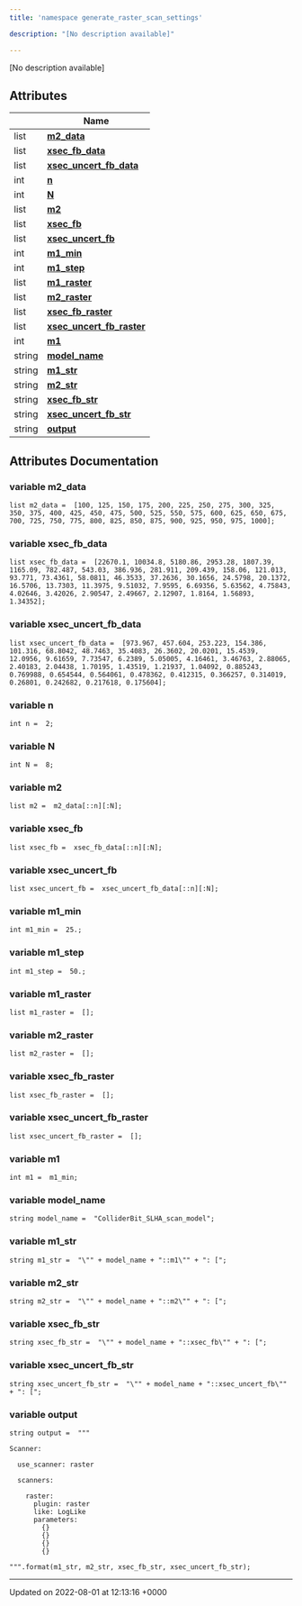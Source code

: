 ```yaml
---
title: 'namespace generate_raster_scan_settings'

description: "[No description available]"

---
```







[No description available]

## Attributes

|                | Name           |
| -------------- | -------------- |
| list | **[m2_data](/documentation/code/namespaces/namespacegenerate__raster__scan__settings/#variable-m2-data)**  |
| list | **[xsec_fb_data](/documentation/code/namespaces/namespacegenerate__raster__scan__settings/#variable-xsec-fb-data)**  |
| list | **[xsec_uncert_fb_data](/documentation/code/namespaces/namespacegenerate__raster__scan__settings/#variable-xsec-uncert-fb-data)**  |
| int | **[n](/documentation/code/namespaces/namespacegenerate__raster__scan__settings/#variable-n)**  |
| int | **[N](/documentation/code/namespaces/namespacegenerate__raster__scan__settings/#variable-n)**  |
| list | **[m2](/documentation/code/namespaces/namespacegenerate__raster__scan__settings/#variable-m2)**  |
| list | **[xsec_fb](/documentation/code/namespaces/namespacegenerate__raster__scan__settings/#variable-xsec-fb)**  |
| list | **[xsec_uncert_fb](/documentation/code/namespaces/namespacegenerate__raster__scan__settings/#variable-xsec-uncert-fb)**  |
| int | **[m1_min](/documentation/code/namespaces/namespacegenerate__raster__scan__settings/#variable-m1-min)**  |
| int | **[m1_step](/documentation/code/namespaces/namespacegenerate__raster__scan__settings/#variable-m1-step)**  |
| list | **[m1_raster](/documentation/code/namespaces/namespacegenerate__raster__scan__settings/#variable-m1-raster)**  |
| list | **[m2_raster](/documentation/code/namespaces/namespacegenerate__raster__scan__settings/#variable-m2-raster)**  |
| list | **[xsec_fb_raster](/documentation/code/namespaces/namespacegenerate__raster__scan__settings/#variable-xsec-fb-raster)**  |
| list | **[xsec_uncert_fb_raster](/documentation/code/namespaces/namespacegenerate__raster__scan__settings/#variable-xsec-uncert-fb-raster)**  |
| int | **[m1](/documentation/code/namespaces/namespacegenerate__raster__scan__settings/#variable-m1)**  |
| string | **[model_name](/documentation/code/namespaces/namespacegenerate__raster__scan__settings/#variable-model-name)**  |
| string | **[m1_str](/documentation/code/namespaces/namespacegenerate__raster__scan__settings/#variable-m1-str)**  |
| string | **[m2_str](/documentation/code/namespaces/namespacegenerate__raster__scan__settings/#variable-m2-str)**  |
| string | **[xsec_fb_str](/documentation/code/namespaces/namespacegenerate__raster__scan__settings/#variable-xsec-fb-str)**  |
| string | **[xsec_uncert_fb_str](/documentation/code/namespaces/namespacegenerate__raster__scan__settings/#variable-xsec-uncert-fb-str)**  |
| string | **[output](/documentation/code/namespaces/namespacegenerate__raster__scan__settings/#variable-output)**  |



## Attributes Documentation

### variable m2_data

```
list m2_data =  [100, 125, 150, 175, 200, 225, 250, 275, 300, 325, 350, 375, 400, 425, 450, 475, 500, 525, 550, 575, 600, 625, 650, 675, 700, 725, 750, 775, 800, 825, 850, 875, 900, 925, 950, 975, 1000];
```


### variable xsec_fb_data

```
list xsec_fb_data =  [22670.1, 10034.8, 5180.86, 2953.28, 1807.39, 1165.09, 782.487, 543.03, 386.936, 281.911, 209.439, 158.06, 121.013, 93.771, 73.4361, 58.0811, 46.3533, 37.2636, 30.1656, 24.5798, 20.1372, 16.5706, 13.7303, 11.3975, 9.51032, 7.9595, 6.69356, 5.63562, 4.75843, 4.02646, 3.42026, 2.90547, 2.49667, 2.12907, 1.8164, 1.56893, 1.34352];
```


### variable xsec_uncert_fb_data

```
list xsec_uncert_fb_data =  [973.967, 457.604, 253.223, 154.386, 101.316, 68.8042, 48.7463, 35.4083, 26.3602, 20.0201, 15.4539, 12.0956, 9.61659, 7.73547, 6.2389, 5.05005, 4.16461, 3.46763, 2.88065, 2.40183, 2.04438, 1.70195, 1.43519, 1.21937, 1.04092, 0.885243, 0.769988, 0.654544, 0.564061, 0.478362, 0.412315, 0.366257, 0.314019, 0.26801, 0.242682, 0.217618, 0.175604];
```


### variable n

```
int n =  2;
```


### variable N

```
int N =  8;
```


### variable m2

```
list m2 =  m2_data[::n][:N];
```


### variable xsec_fb

```
list xsec_fb =  xsec_fb_data[::n][:N];
```


### variable xsec_uncert_fb

```
list xsec_uncert_fb =  xsec_uncert_fb_data[::n][:N];
```


### variable m1_min

```
int m1_min =  25.;
```


### variable m1_step

```
int m1_step =  50.;
```


### variable m1_raster

```
list m1_raster =  [];
```


### variable m2_raster

```
list m2_raster =  [];
```


### variable xsec_fb_raster

```
list xsec_fb_raster =  [];
```


### variable xsec_uncert_fb_raster

```
list xsec_uncert_fb_raster =  [];
```


### variable m1

```
int m1 =  m1_min;
```


### variable model_name

```
string model_name =  "ColliderBit_SLHA_scan_model";
```


### variable m1_str

```
string m1_str =  "\"" + model_name + "::m1\"" + ": [";
```


### variable m2_str

```
string m2_str =  "\"" + model_name + "::m2\"" + ": [";
```


### variable xsec_fb_str

```
string xsec_fb_str =  "\"" + model_name + "::xsec_fb\"" + ": [";
```


### variable xsec_uncert_fb_str

```
string xsec_uncert_fb_str =  "\"" + model_name + "::xsec_uncert_fb\"" + ": [";
```


### variable output

```
string output =  """

Scanner:

  use_scanner: raster

  scanners:

    raster:
      plugin: raster
      like: LogLike
      parameters:
        {}
        {}
        {}
        {}

""".format(m1_str, m2_str, xsec_fb_str, xsec_uncert_fb_str);
```





-------------------------------

Updated on 2022-08-01 at 12:13:16 +0000